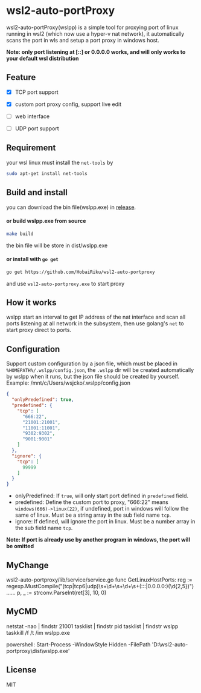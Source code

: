 # wsl2-auto-portProxy
wsl2-auto-portProxy(wslpp) is a simple tool for proxying port of linux running in wsl2 (which now use a hyper-v nat network), it automatically scans the port in wls and setup a port proxy in windows host.    

**Note: only port listening at [::] or 0.0.0.0 works, and will only works to  your default  wsl distribution**

## Feature
- [x] TCP port support
- [x] custom port proxy config, support live edit
- [ ] web interface
- [ ] UDP port support


## Requirement
your wsl linux must install the `net-tools` by 
```bash
sudo apt-get install net-tools
```
## Build and install
you can download the bin file(wslpp.exe) in [release](https://github.com/HobaiRiku/wsl2-auto-portproxy/releases).
#### or build wslpp.exe from source
```bash
make build
```
the bin file will be store in dist/wslpp.exe    

#### or install with `go get`
```bash
go get https://github.com/HobaiRiku/wsl2-auto-portproxy
```
and use `wsl2-auto-portproxy.exe` to start proxy

## How it works
wslpp start an interval to get IP address of the nat interface and scan all ports listening at all network in the subsystem, then use golang's `net` to start proxy direct to ports.

## Configuration
Support custom configuration by a json file, which must be placed in `%HOMEPATH%/.wslpp/config.json`, the `.wslpp` dir will be created automatically by wslpp when it runs, but the json file should be created by yourself.    
Example:
/mnt/c/Users/wsjcko/.wslpp/config.json
```json
{
  "onlyPredefined": true,
  "predefined": {
    "tcp": [
      "666:22",
      "21001:21001",
      "11001:11001",
      "9302:9302",
      "9001:9001"
    ]
  },
  "ignore": {
    "tcp": [
      99999
    ]
  }
}
```
* onlyPredefined: If `true`, will only start port defined in `predefined` field.
* predefined: Define the custom port to proxy, "666:22" means `windows(666)->linux(22)`, if undefined, port in windows will follow the same of linux. Must be a string array in the sub field name `tcp`.
* ignore: If defined, will ignore the port in linux. Must be a number array in the sub field name `tcp`. 

**Note: If port is already use by another program in windows, the port will be omitted**

## MyChange 
wsl2-auto-portproxy/lib/service/service.go
func GetLinuxHostPorts:
reg := regexp.MustCompile("(tcp|tcp6|udp)\\s+\\d+\\s+\\d+\\s+(:::|0.0.0.0:)(\\d{2,5})")
......
p, _ := strconv.ParseInt(ret[3], 10, 0)

## MyCMD
netstat -nao | findstr 21001
tasklist | findstr pid
tasklist | findstr wslpp
taskkill /f /t /im wslpp.exe


powershell:
Start-Process -WindowStyle Hidden -FilePath 'D:\wsl2-auto-portproxy\dist\wslpp.exe'

## License
MIT

